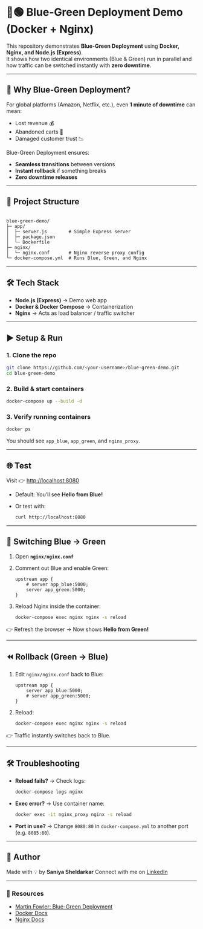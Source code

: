 
# 🔵🟢 Blue-Green Deployment Demo (Docker + Nginx)

This repository demonstrates **Blue-Green Deployment** using **Docker, Nginx, and Node.js (Express)**.  
It shows how two identical environments (Blue & Green) run in parallel and how traffic can be switched instantly with **zero downtime**.

---

## 🚀 Why Blue-Green Deployment?
For global platforms (Amazon, Netflix, etc.), even **1 minute of downtime** can mean:
- Lost revenue 💰
- Abandoned carts 🛒
- Damaged customer trust 📉

Blue-Green Deployment ensures:
- **Seamless transitions** between versions  
- **Instant rollback** if something breaks  
- **Zero downtime releases**  

---

## 📂 Project Structure
```

blue-green-demo/
├─ app/
│  ├─ server.js        # Simple Express server
│  ├─ package.json
│  └─ Dockerfile
├─ nginx/
│  └─ nginx.conf       # Nginx reverse proxy config
└─ docker-compose.yml  # Runs Blue, Green, and Nginx

````

---

## 🛠️ Tech Stack
- **Node.js (Express)** → Demo web app
- **Docker & Docker Compose** → Containerization
- **Nginx** → Acts as load balancer / traffic switcher

---

## ▶️ Setup & Run

### 1. Clone the repo
```bash
git clone https://github.com/<your-username>/blue-green-demo.git
cd blue-green-demo
````

### 2. Build & start containers

```bash
docker-compose up --build -d
```

### 3. Verify running containers

```bash
docker ps
```

You should see `app_blue`, `app_green`, and `nginx_proxy`.

---

## 🌐 Test

Visit 👉 [http://localhost:8080](http://localhost:8080)

* Default: You’ll see **Hello from Blue!**
* Or test with:

  ```bash
  curl http://localhost:8080
  ```

---

## 🔄 Switching Blue → Green

1. Open **`nginx/nginx.conf`**
2. Comment out Blue and enable Green:

   ```nginx
   upstream app {
       # server app_blue:5000;
       server app_green:5000;
   }
   ```
3. Reload Nginx inside the container:

   ```bash
   docker-compose exec nginx nginx -s reload
   ```

👉 Refresh the browser → Now shows **Hello from Green!**

---

## ⏪ Rollback (Green → Blue)

1. Edit `nginx/nginx.conf` back to Blue:

   ```nginx
   upstream app {
       server app_blue:5000;
       # server app_green:5000;
   }
   ```
2. Reload:

   ```bash
   docker-compose exec nginx nginx -s reload
   ```

👉 Traffic instantly switches back to Blue.

---

## 🛠️ Troubleshooting

* **Reload fails?** → Check logs:

  ```bash
  docker-compose logs nginx
  ```
* **Exec error?** → Use container name:

  ```bash
  docker exec -it nginx_proxy nginx -s reload
  ```
* **Port in use?** → Change `8080:80` in `docker-compose.yml` to another port (e.g. `8085:80`).

---


## 🙌 Author

Made with 💡 by **Saniya Sheldarkar**
Connect with me on [LinkedIn](https://www.linkedin.com/)

---

### 🔗 Resources

* [Martin Fowler: Blue-Green Deployment](https://martinfowler.com/bliki/BlueGreenDeployment.html)
* [Docker Docs](https://docs.docker.com/)
* [Nginx Docs](https://nginx.org/en/docs/)


